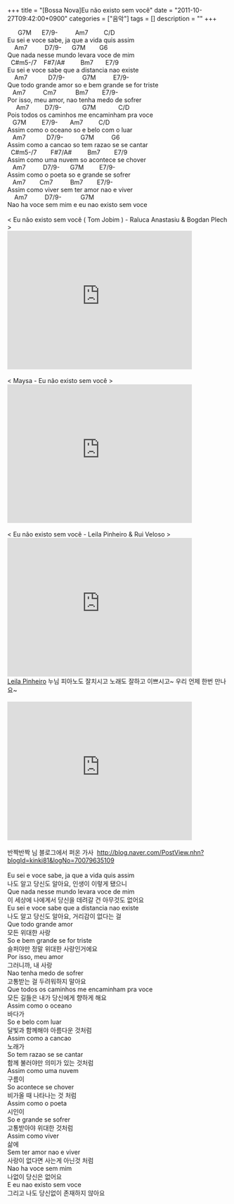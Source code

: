 +++
title = "[Bossa Nova]Eu não existo sem você"
date = "2011-10-27T09:42:00+0900"
categories = ["음악"]
tags = []
description = ""
+++
<span class="copyright_entry" style="display:block;" title="[Bossa Nova]Eu não existo sem você@@**@@http://shed.egloos.com/3756927"></span>
<div>
 <div>
  <span class="Apple-tab-span" style="white-space:pre"> </span> &nbsp; &nbsp; G7M &nbsp; &nbsp; &nbsp;E7/9- &nbsp; &nbsp; &nbsp; &nbsp; &nbsp;Am7 &nbsp; &nbsp; &nbsp; &nbsp; C/D
 </div>
 <div>
  Eu sei e voce sabe, ja que a vida quis assim
 </div>
 <div>
  &nbsp; &nbsp; Am7 &nbsp; &nbsp; &nbsp; &nbsp; &nbsp;D7/9- &nbsp; &nbsp; &nbsp;G7M &nbsp; &nbsp; &nbsp; &nbsp;G6
 </div>
 <div>
  Que nada nesse mundo levara voce de mim
 </div>
 <div>
  &nbsp; C#m5-/7 &nbsp; &nbsp;F#7/A# &nbsp; &nbsp; &nbsp; &nbsp; Bm7 &nbsp; &nbsp; &nbsp; E7/9
 </div>
 <div>
  Eu sei e voce sabe que a distancia nao existe
 </div>
 <div>
  &nbsp; &nbsp; Am7 &nbsp; &nbsp; &nbsp; &nbsp; &nbsp; &nbsp;D7/9- &nbsp; &nbsp; &nbsp; &nbsp; &nbsp;G7M &nbsp; &nbsp; &nbsp; &nbsp; &nbsp;E7/9-
 </div>
 <div>
  Que todo grande amor so e bem grande se for triste
 </div>
 <div>
  &nbsp; &nbsp;Am7 &nbsp; &nbsp; &nbsp; &nbsp; &nbsp;Cm7 &nbsp; &nbsp; &nbsp; &nbsp; &nbsp; Bm7 &nbsp; &nbsp; &nbsp; &nbsp;E7/9-
 </div>
 <div>
  Por isso, meu amor, nao tenha medo de sofrer
 </div>
 <div>
  &nbsp; &nbsp; &nbsp;Am7 &nbsp; &nbsp; &nbsp; &nbsp; D7/9- &nbsp; &nbsp; &nbsp; &nbsp; &nbsp; &nbsp;G7M &nbsp; &nbsp; &nbsp; &nbsp; &nbsp; &nbsp; C/D
 </div>
 <div>
  Pois todos os caminhos me encaminham pra voce
 </div>
 <div>
  &nbsp; &nbsp;G7M &nbsp; &nbsp; &nbsp; &nbsp; E7/9- &nbsp; &nbsp; &nbsp; Am7 &nbsp; &nbsp; &nbsp; &nbsp; C/D
 </div>
 <div>
  Assim como o oceano so e belo com o luar
 </div>
 <div>
  &nbsp; &nbsp;Am7 &nbsp; &nbsp; &nbsp; &nbsp; &nbsp; &nbsp;D7/9- &nbsp; &nbsp; &nbsp; &nbsp; &nbsp;G7M &nbsp; &nbsp; &nbsp; &nbsp; &nbsp;G6
 </div>
 <div>
  Assim como a cancao so tem razao se se cantar
 </div>
 <div>
  &nbsp; C#m5-/7 &nbsp; &nbsp; &nbsp; &nbsp;F#7/A# &nbsp; &nbsp; &nbsp; &nbsp; Bm7 &nbsp; &nbsp; &nbsp; &nbsp;E7/9
 </div>
 <div>
  Assim como uma nuvem so acontece se chover
 </div>
 <div>
  &nbsp; &nbsp;Am7 &nbsp; &nbsp; &nbsp; &nbsp; &nbsp;D7/9- &nbsp; &nbsp; &nbsp;G7M &nbsp; &nbsp; &nbsp; &nbsp; E7/9-
 </div>
 <div>
  Assim como o poeta so e grande se sofrer
 </div>
 <div>
  &nbsp; &nbsp;Am7 &nbsp; &nbsp; &nbsp; &nbsp;Cm7 &nbsp; &nbsp; &nbsp; &nbsp; &nbsp;Bm7 &nbsp; &nbsp; &nbsp; &nbsp;E7/9-
 </div>
 <div>
  Assim como viver sem ter amor nao e viver
 </div>
 <div>
  &nbsp; &nbsp; Am7 &nbsp; &nbsp; &nbsp; &nbsp; &nbsp;D7/9- &nbsp; &nbsp; &nbsp; &nbsp; &nbsp; G7M
 </div>
 <div>
  Nao ha voce sem mim e eu nao existo sem voce
 </div>
</div>
<div>
 <br>
</div>
<div>
 &lt;&nbsp;Eu não existo sem você ( Tom Jobim ) - Raluca Anastasiu &amp; Bogdan Plech &gt;
 <br>
 <embed src="http://www.youtube.com/v/0CXuqd5VQQ4?version=3&amp;hl=ko_KR" type="application/x-shockwave-flash" width="420" height="315" allowscriptaccess="always" allowfullscreen="true">
 <br>
</div>
<br>
<div>
 &lt; Maysa - Eu não existo sem você &gt;
 <br>
 <embed src="http://www.youtube.com/v/y1kx6GHXm4k?version=3&amp;hl=ko_KR" type="application/x-shockwave-flash" width="420" height="315" allowscriptaccess="always" allowfullscreen="true">
 <br>
</div>
<div>
 <br>
</div>
<div>
 &lt;&nbsp;Eu não existo sem você - Leila Pinheiro &amp; Rui Veloso &gt;
</div>
<div>
 <embed src="http://www.youtube.com/v/uNx2kZEyauI?version=3&amp;hl=ko_KR" type="application/x-shockwave-flash" width="420" height="315" allowscriptaccess="always" allowfullscreen="true">
 <br>
</div>
<div>
 <a href="http://en.wikipedia.org/wiki/Leila_Pinheiro" target="_blank">Leila Pinheiro</a>&nbsp;누님 피아노도 잘치시고 노래도 잘하고 이쁘시고~ 우리 언제 한번 만나요~
</div>
<div>
 <br>
 <embed src="http://www.youtube.com/v/tSHI7VV1sos?version=3&amp;hl=ko_KR" type="application/x-shockwave-flash" width="420" height="315" allowscriptaccess="always" allowfullscreen="true">
 <br>
</div>
<div>
 <br>
</div>
<div>
 반짝반짝 님 블로그에서 퍼온 가사&nbsp;
 <a href="http://blog.naver.com/PostView.nhn?blogId=kinki81&amp;logNo=70079635109">http://blog.naver.com/PostView.nhn?blogId=kinki81&amp;logNo=70079635109</a>
</div>
<div>
 <br>
</div>
<div>
 <div>
  Eu sei e voce sabe, ja que a vida quis assim
 </div>
 <div>
  나도 알고 당신도 알아요, 인생이 이렇게 됐으니
 </div>
 <div>
  Que nada nesse mundo levara voce de mim
 </div>
 <div>
  이 세상에 나에게서 당신을 데려갈 건 아무것도 없어요
 </div>
 <div>
  Eu sei e voce sabe que a distancia nao existe
 </div>
 <div>
  나도 알고 당신도 알아요, 거리감이 없다는 걸
 </div>
 <div>
  Que todo grande amor
 </div>
 <div>
  모든 위대한 사랑
 </div>
 <div>
  So e bem grande se for triste
 </div>
 <div>
  슬퍼야만 정말 위대한 사랑인거에요
 </div>
 <div>
  Por isso, meu amor
 </div>
 <div>
  그러니까, 내 사랑
 </div>
 <div>
  Nao tenha medo de sofrer
 </div>
 <div>
  고통받는 걸 두려워하지 말아요
 </div>
 <div>
  Que todos os caminhos me encaminham pra voce
 </div>
 <div>
  모든 길들은 내가 당신에게 향하게 해요
 </div>
 <div>
  Assim como o oceano
 </div>
 <div>
  바다가
 </div>
 <div>
  So e belo com luar
 </div>
 <div>
  달빛과 함께해야 아름다운 것처럼
 </div>
 <div>
  Assim como a cancao
 </div>
 <div>
  노래가
 </div>
 <div>
  So tem razao se se cantar
 </div>
 <div>
  함께 불러야만 의미가 있는 것처럼
 </div>
 <div>
  Assim como uma nuvem
 </div>
 <div>
  구름이
 </div>
 <div>
  So acontece se chover
 </div>
 <div>
  비가올 때 나타나는 것 처럼
 </div>
 <div>
  Assim como o poeta
 </div>
 <div>
  시인이
 </div>
 <div>
  So e grande se sofrer
 </div>
 <div>
  고통받아야 위대한 것처럼
 </div>
 <div>
  Assim como viver
 </div>
 <div>
  삶에
 </div>
 <div>
  Sem ter amor nao e viver
 </div>
 <div>
  사랑이 없다면 사는게 아닌것 처럼
 </div>
 <div>
  Nao ha voce sem mim
 </div>
 <div>
  나없이 당신은 없어요
 </div>
 <div>
  E eu nao existo sem voce
 </div>
 <div>
  그리고 나도 당신없이 존재하지 않아요
 </div>
</div> 
<!--
       <rdf:RDF xmlns:rdf="http://www.w3.org/1999/02/22-rdf-syntax-ns#"
		    xmlns:dc="http://purl.org/dc/elements/1.1/"
		    xmlns:trackback="http://madskills.com/public/xml/rss/module/trackback/">
       <rdf:Description
	        rdf:about="http://shed.egloos.com/3756927"
	        dc:identifier="http://shed.egloos.com/3756927"
	        dc:title="[Bossa Nova]Eu não existo sem você"
	        trackback:ping="http://shed.egloos.com/tb/3756927"/>
       </rdf:RDF>
       -->

<ul></ul>